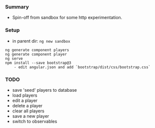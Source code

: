 
### Summary

* Spin-off from sandbox for some http experimentation.

### Setup

* in parent dir: `ng new sandbox`

```
ng generate component players
ng generate component player
ng serve
npm install --save bootstrap@3
    - edit angular.json and add `bootstrap/dist/css/bootstrap.css`
```

### TODO

* save 'seed' players to database 
* load players
* edit a player
* delete a player
* clear all players
* save a new player 
* switch to observables

